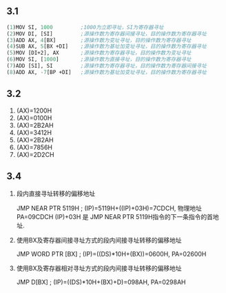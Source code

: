 ## 3.1

```commonlisp
(1)MOV SI, 1000         ;1000为立即寻址，SI为寄存器寻址
(2)MOV DI, [SI]         ;源操作数为寄存器间接寻址，目的操作数为寄存器寻址
(3)ADD AX, 4[BX]        ;源操作数为变址寻址，目的操作数为寄存器寻址
(4)SUB AX, 5[BX +DI]    ;源操作数为基址加变址寻址，目的操作数为寄存器寻址
(5)MOV [DI+2], AX       ;源操作数为寄存器寻址，目的操作数为变址寻址
(6)MOV SI, [1000]       ;源操作数为直接寻址，目的操作数为寄存器寻址
(7)ADD [SI], SI         ;源操作数为寄存器寻址，目的操作数为寄存器间接寻址
(8)ADD AX, -7[BP +DI]   ;源操作数为基址加变址寻址，目的操作数为寄存器寻址
```

## 3.2

1. (AX)=1200H
2. (AX)=0100H
3. (AX)=2B2AH
4. (AX)=3412H
5. (AX)=2B2AH
6. (AX)=7856H
7. (AX)=2D2CH

## 3.4

1. 段内直接寻址转移的偏移地址

   JMP NEAR PTR 5119H		; (IP)=5119H+((IP)+03H)=7CDCH, 物理地址PA=09CDCH
    (IP)+03H 是 JMP NEAR PTR 5119H指令的下一条指令的首地址.

2. 使用BX及寄存器间接寻址方式的段内间接寻址转移的偏移地址

   JMP WORD PTR [BX]			; (IP)=((DS)*10H+(BX))=0600H, PA=02600H

3. 使用BX及寄存器相对寻址方式的段内间接寻址转移的偏移地址

   JMP D[BX]							 ; (IP)=((DS)*10H+(BX)+D)=098AH, PA=0298AH